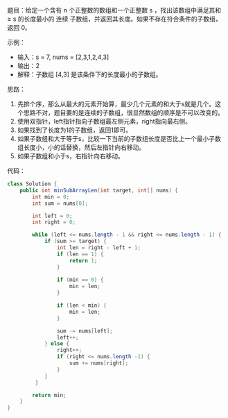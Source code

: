 题目：给定一个含有 n 个正整数的数组和一个正整数 s ，找出该数组中满足其和 ≥ s 的长度最小的 连续 子数组，并返回其长度。如果不存在符合条件的子数组，返回 0。

示例：

- 输入：s = 7, nums = [2,3,1,2,4,3]
- 输出：2
- 解释：子数组 [4,3] 是该条件下的长度最小的子数组。



思路：

1. 先排个序，那么从最大的元素开始算，最少几个元素的和大于s就是几个。这个思路不对，题目要的是连续的子数组，很显然数组的顺序是不可以改变的。
2. 使用双指针，left指针指向子数组最左侧元素，right指向最右侧。
3. 如果找到了长度为1的子数组，返回1即可。
4. 如果子数组和大于等于s，比较一下当前的子数组长度是否比上一个最小子数组长度小，小的话替换，然后左指针向右移动。
5. 如果子数组和小于s，右指针向右移动。



代码：

```java
class Solution {
    public int minSubArrayLen(int target, int[] nums) {
        int min = 0;
        int sum = nums[0];

        int left = 0;
        int right = 0;

        while (left <= nums.length - 1 && right <= nums.length - 1) {
            if (sum >= target) {
                int len = right - left + 1;
                if (len == 1) {
                    return 1;
                }
                
                if (min == 0) {
                    min = len;
                }

                if (len < min) {
                    min = len;
                }

                sum -= nums[left];
                left++;
            } else {
                right++;
                if (right <= nums.length -1) {
                    sum += nums[right];
                }
            }
         }

        return min;
    }
}
```

